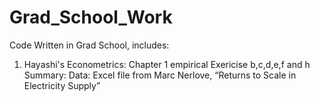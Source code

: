 # Grad_School_Work
Code Written in Grad School, includes:

1. Hayashi's Econometrics: Chapter 1 empirical Exericise b,c,d,e,f and h
Summary: 
Data: Excel file from Marc Nerlove, “Returns to Scale in Electricity Supply”


